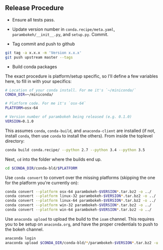 ## Release Procedure

- Ensure all tests pass.

- Update version number in `conda.recipe/meta.yaml`, `parambokeh/__init__.py`,
  and `setup.py`. Commit.

- Tag commit and push to github

```bash
git tag -a x.x.x -m 'Version x.x.x'
git push upstream master --tags
```

- Build conda packages

The exact procedure is platform/setup specific, so I'll define a few variables
here, to fill in with your specifics:

```bash
# Location of your conda install. For me it's `~/miniconda/`
CONDA_DIR=~/miniconda/

# Platform code. For me it's `osx-64`
PLATFORM=osx-64

# Version number of parambokeh being released (e.g. 0.1.0)
VERSION=0.1.0
```

This assumes `conda`, `conda-build`, and `anaconda-client` are installed (if
not, install `conda`, then use `conda` to install the others). From inside the
toplevel directory:

```bash
conda build conda.recipe/ --python 2.7 --python 3.4 --python 3.5
```

Next, `cd` into the folder where the builds end up.

```bash
cd $CONDA_DIR/conda-bld/$PLATFORM
```

Use `conda convert` to convert over the missing platforms (skipping the one for
the platform you're currently on):

```bash
conda convert --platform osx-64 parambokeh-$VERSION*.tar.bz2 -o ../
conda convert --platform linux-32 parambokeh-$VERSION*.tar.bz2 -o ../
conda convert --platform linux-64 parambokeh-$VERSION*.tar.bz2 -o ../
conda convert --platform win-32 parambokeh-$VERSION*.tar.bz2 -o ../
conda convert --platform win-64 parambokeh-$VERSION*.tar.bz2 -o ../
```

Use `anaconda upload` to upload the build to the `ioam` channel. This requires
you to be setup on `anaconda.org`, and have the proper credentials to push to
the bokeh channel.

```bash
anaconda login
anaconda upload $CONDA_DIR/conda-bld/*/parambokeh-$VERSION*.tar.bz2 -u ioam
```
